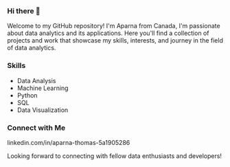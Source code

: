 ### Hi there 👋

Welcome to my GitHub repository! I'm Aparna from Canada, I'm passionate about data analytics and its applications. Here you'll find a collection of projects and work that showcase my skills, interests, and journey in the field of data analytics.

### Skills

- Data Analysis
- Machine Learning
- Python
- SQL
- Data Visualization

### Connect with Me

linkedin.com/in/aparna-thomas-5a1905286

Looking forward to connecting with fellow data enthusiasts and developers!
